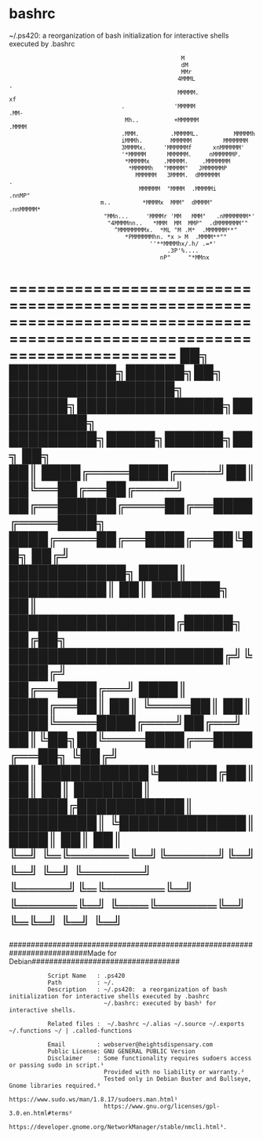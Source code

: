 # bashrc
~/.ps420:  a reorganization of bash initialization for interactive shells executed by .bashrc

                                                     M                            
                                                     dM                            
                                                     MMr                           
                                                    4MMML                  .       
                                                    MMMMM.                xf       
                                    .              'MMMMM               .MM-       
                                     Mh..          +MMMMMM            .MMMM        
                                    .MMM.         .MMMMML.          MMMMMh        
                                    iMMMh.        MMMMMM         MMMMMMM         
                                    3MMMMx.     'MMMMMMf      xnMMMMMM'         
                                    '*MMMMM      MMMMMM.     nMMMMMMP.          
                                     *MMMMMx    .MMMMM.    .MMMMMMM            
                                      *MMMMMh   "MMMMM"   JMMMMMMP             
                                        MMMMMM   3MMMM.  dMMMMMM            .  
                                         MMMMMM  "MMMM  .MMMMMi        .nnMP"  
                              m..         *MMMMx  MMM"  dMMMM"    .nnMMMMM*    
                               "MMn...     'MMMMr 'MM   MMM"   .nMMMMMMM*'     
                                "4MMMMnn..   *MMM  MM  MMP"  .dMMMMMMM""       
                                  ^MMMMMMMMx.  *ML "M .M*  .MMMMMM**"          
                                     *PMMMMMMhn. *x > M  .MMMM**""             
                                            ''**MMMMhx/.h/ .=*'                    
                                                 .3P'%....                     
                                               nP"     "*MMnx    

 ========================================================================================================================== 
  ██╗  ███████████╗██████╗██╗  █████████████████╗    ██████╗███████████████╗██████████╗   █████████╗█████╗██████╗██╗   ██╗  
  ██║  ████╔════████╔════╝██║  ██╚══██╔══██╔════╝    ██╔══██████╔════██╔══████╔════████╗  ████╔════██╔══████╔══██╚██╗ ██╔╝  
  ████████████╗ ████║  ██████████║  ██║  ███████╗    ██║  █████████████████╔█████╗ ██╔██╗ ██████████████████████╔╝╚████╔╝    
  ██╔══████╔══╝ ████║   ████╔══██║  ██║  ╚════██║    ██║  ████╚════████╔═══╝██╔══╝ ██║╚██╗██╚════████╔══████╔══██╗ ╚██╔╝    
  ██║  ███████████╚██████╔██║  ██║  ██║  ███████║    ██████╔███████████║    █████████║ ╚█████████████║  ████║  ██║  ██║     
  ╚═╝  ╚═╚══════╚═╝╚═════╝╚═╝  ╚═╝  ╚═╝  ╚══════╝    ╚═════╝╚═╚══════╚═╝    ╚══════╚═╝  ╚═══╚══════╚═╝  ╚═╚═╝  ╚═╝  ╚═╝     
 ===========================================================================================================================
 ##########################################################################Made for Debian##################################
              
               Script Name   : .ps420
               Path          : ~/.                                                                                   
               Description   : ~/.ps420:  a reorganization of bash initialization for interactive shells executed by .bashrc
                               ~/.bashrc: executed by bash¹ for interactive shells.                                                                          
               
               Related files :  ~/.bashrc ~/.alias ~/.source ~/.exports ~/.functions ~/ | .called-functions                 
               
               Email         : webserver@heightsdispensary.com 
               Public License: GNU GENERAL PUBLIC Version
               Disclaimer    : Some functionality requires sudoers access or passing sudo in script.¹
                               Provided with no liability or warranty.² 
                               Tested only in Debian Buster and Bullseye, Gnome libraries required.³                                                               
                               https://www.sudo.ws/man/1.8.17/sudoers.man.html¹
                               https://www.gnu.org/licenses/gpl-3.0.en.html#terms² 
                               https://developer.gnome.org/NetworkManager/stable/nmcli.html³.

                                                                                                                          
                               


